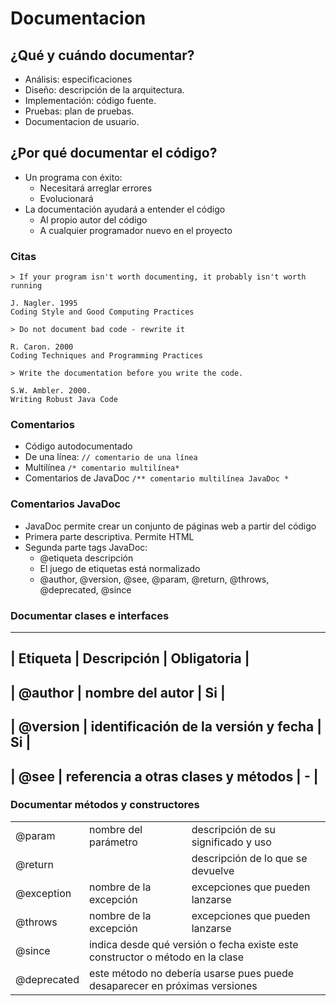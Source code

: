 # Documentacion



## ¿Qué y cuándo documentar?

- Análisis: especificaciones
- Diseño: descripción de la arquitectura.
- Implementación: código fuente.
- Pruebas: plan de pruebas.
- Documentacion de usuario.


## ¿Por qué documentar el código?

- Un programa con éxito:
    - Necesitará arreglar errores
    - Evolucionará
- La documentación ayudará a entender el código
    - Al propio autor del código
    - A cualquier programador nuevo en el proyecto


### Citas

    > If your program isn't worth documenting, it probably isn't worth running
    
    J. Nagler. 1995
    Coding Style and Good Computing Practices 

    > Do not document bad code - rewrite it
    
    R. Caron. 2000
    Coding Techniques and Programming Practices 

    > Write the documentation before you write the code.
    
    S.W. Ambler. 2000.
    Writing Robust Java Code 


### Comentarios

- Código autodocumentado
- De una línea: `// comentario de una línea`
- Multilínea `/* comentario multilínea*`
- Comentarios de JavaDoc `/** comentario multilínea JavaDoc *`


### Comentarios JavaDoc

- JavaDoc permite crear un conjunto de páginas web a partir del código
- Primera parte descriptiva. Permite HTML
- Segunda parte tags JavaDoc:
    - @etiqueta descripción
    - El juego de etiquetas está normalizado
    - @author, @version, @see, @param, @return, @throws, @deprecated, @since


### Documentar clases e interfaces
 
------------------------------------------------------
| Etiqueta   |   Descripción                         |  Obligatoria |
------------------------------------------------------
| @author   |   nombre del autor                     |  Si |
------------------------------------------------------
| @version	|   identificación de la versión y fecha |  Si |
------------------------------------------------------
| @see      |   referencia a otras clases y métodos  |  - |
------------------------------------------------------


### Documentar métodos y constructores


<table>
<tr><td>@param<td>nombre del parámetro
	<td>descripción de su significado y uso
<tr><td>@return<td>&nbsp;
	<td>descripción de lo que se devuelve
<tr><td>@exception<td>nombre de la excepción
	<td>excepciones que pueden lanzarse
<tr><td>@throws<td>nombre de la excepción
	<td>excepciones que pueden lanzarse
    
<tr><td>@since<td colspan=2>
	indica desde qué versión o fecha existe
	este constructor o método en la clase
<tr><td>@deprecated<td colspan=2>
	este método no debería usarse
	pues puede desaparecer en próximas versiones

</table>
